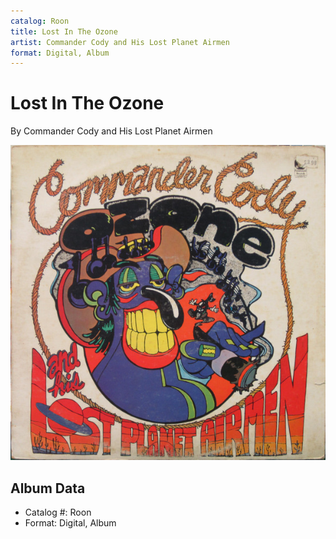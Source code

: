 ```yaml
---
catalog: Roon
title: Lost In The Ozone
artist: Commander Cody and His Lost Planet Airmen
format: Digital, Album
---
```


# Lost In The Ozone

By Commander Cody and His Lost Planet Airmen

![](../../assets/albumcovers/Commander_Cody_and_His_Lost_Planet_Airmen-Lost_In_The_Ozone.png)

## Album Data

- Catalog #: Roon
- Format: Digital, Album

